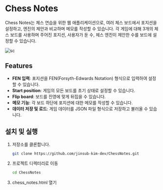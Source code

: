 # Chess Notes

Chess Notes는 체스 연습을 위한 웹 애플리케이션으로, 여러 체스 보드에서 포지션을 설정하고, 엔진의 제안과 비교하며 메모를 작성할 수 있습니다.
각 게임에 대해 3개의 체스 보드를 사용하며 주어진 포지션, 사용자가 둔 수, 체스 엔진이 제안한 수를 보드에 설정할 수 있습니다.

![sc](https://github.com/user-attachments/assets/0d744f4f-bdbb-4f4c-8807-c637ed8fc51d)

## Features
- **FEN 입력**: 포지션을 FEN(Forsyth-Edwards Notation) 형식으로 입력하여 설정할 수 있습니다.
- **Start position**: 게임의 모든 보드를 초기 상태로 설정할 수 있습니다.
- **Flip board**: 보드를 진영에 맞게 뒤집을 수 있습니다.
- **메모 기능**: 각 보드 하단에 포지션에 대한 메모를 작성할 수 있습니다.
- **데이터 저장 및 로드**: 게임 데이터를 JSON 파일 형식으로 저장하고 불러올 수 있습니다.


## 설치 및 실행

1. 저장소를 클론합니다.
   ```bash
   git clone https://github.com/jinsub-kim-dev/ChessNotes.git
   ```
2. 프로젝트 디렉터리로 이동
   ```bash
   cd ChessNotes
   ```
3. chess_notes.html 열기
